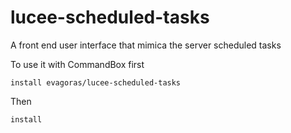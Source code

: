 # lucee-scheduled-tasks
A front end user interface that mimica the server scheduled tasks

To use it with CommandBox first
```
install evagoras/lucee-scheduled-tasks
```
Then
```
install
```